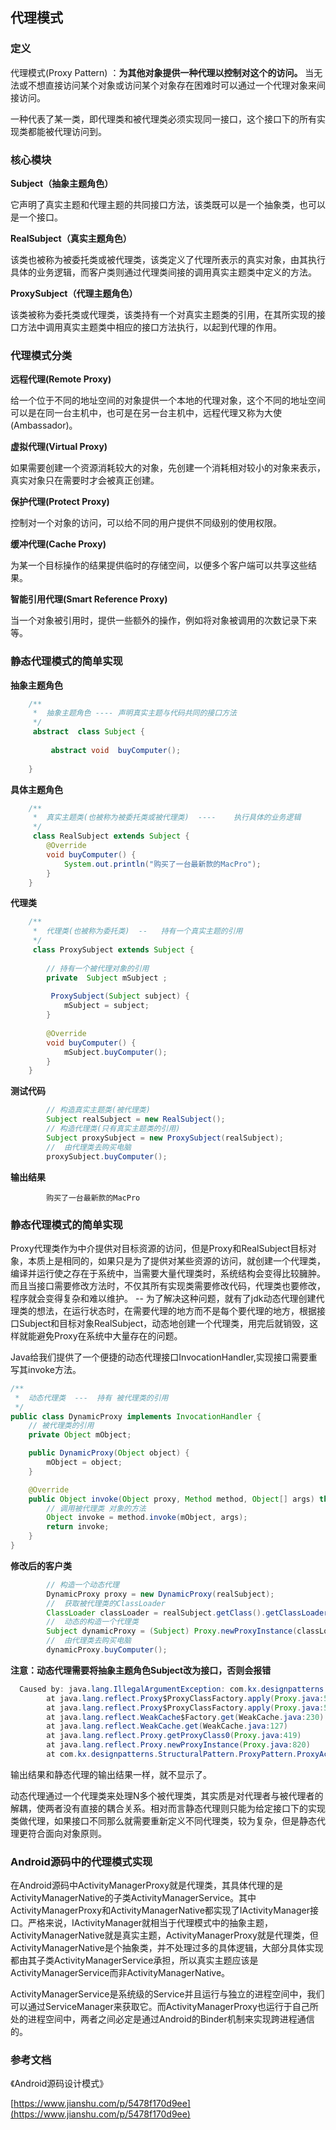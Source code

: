 ## 代理模式

### 定义

代理模式(Proxy Pattern) ：**为其他对象提供一种代理以控制对这个的访问。** 当无法或不想直接访问某个对象或访问某个对象存在困难时可以通过一个代理对象来间接访问。

一种代表了某一类，即代理类和被代理类必须实现同一接口，这个接口下的所有实现类都能被代理访问到。

### 核心模块

**Subject（抽象主题角色）** 

它声明了真实主题和代理主题的共同接口方法，该类既可以是一个抽象类，也可以是一个接口。

**RealSubject（真实主题角色）**

该类也被称为被委托类或被代理类，该类定义了代理所表示的真实对象，由其执行具体的业务逻辑，而客户类则通过代理类间接的调用真实主题类中定义的方法。

**ProxySubject（代理主题角色）**

该类被称为委托类或代理类，该类持有一个对真实主题类的引用，在其所实现的接口方法中调用真实主题类中相应的接口方法执行，以起到代理的作用。

### 代理模式分类

**远程代理(Remote Proxy)**

给一个位于不同的地址空间的对象提供一个本地的代理对象，这个不同的地址空间可以是在同一台主机中，也可是在另一台主机中，远程代理又称为大使(Ambassador)。

**虚拟代理(Virtual Proxy)**

如果需要创建一个资源消耗较大的对象，先创建一个消耗相对较小的对象来表示，真实对象只在需要时才会被真正创建。

**保护代理(Protect Proxy)**

控制对一个对象的访问，可以给不同的用户提供不同级别的使用权限。

**缓冲代理(Cache Proxy)**

为某一个目标操作的结果提供临时的存储空间，以便多个客户端可以共享这些结果。

**智能引用代理(Smart Reference Proxy)**

当一个对象被引用时，提供一些额外的操作，例如将对象被调用的次数记录下来等。

### 静态代理模式的简单实现

**抽象主题角色**

```java
    /**
     *  抽象主题角色 ---- 声明真实主题与代码共同的接口方法
     */
     abstract  class Subject {
    
         abstract void  buyComputer();
    
    }
```

**具体主题角色**

```java
    /**
     *  真实主题类(也被称为被委托类或被代理类)  ----    执行具体的业务逻辑
     */
     class RealSubject extends Subject {
        @Override
        void buyComputer() {
            System.out.println("购买了一台最新款的MacPro");
        }
    }
```

**代理类**

```java
    /**
     *  代理类(也被称为委托类)  --   持有一个真实主题的引用
     */
     class ProxySubject extends Subject {
    
        // 持有一个被代理对象的引用
        private  Subject mSubject ;
    
         ProxySubject(Subject subject) {
            mSubject = subject;
        }
    
        @Override
        void buyComputer() {
            mSubject.buyComputer();
        }
    }

```
**测试代码**


```java
        // 构造真实主题类(被代理类)
        Subject realSubject = new RealSubject();
        // 构造代理类(只有真实主题类的引用)
        Subject proxySubject = new ProxySubject(realSubject);
        //  由代理类去购买电脑
        proxySubject.buyComputer();
```

**输出结果**

```
        购买了一台最新款的MacPro
```

### 静态代理模式的简单实现

Proxy代理类作为中介提供对目标资源的访问，但是Proxy和RealSubject目标对象，本质上是相同的，如果只是为了提供对某些资源的访问，就创建一个代理类，编译并运行使之存在于系统中，当需要大量代理类时，系统结构会变得比较臃肿。而且当接口需要修改方法时，不仅其所有实现类需要修改代码，代理类也要修改，程序就会变得复杂和难以维护。
-- 为了解决这种问题，就有了jdk动态代理创建代理类的想法，在运行状态时，在需要代理的地方而不是每个要代理的地方，根据接口Subject和目标对象RealSubject，动态地创建一个代理类，用完后就销毁，这样就能避免Proxy在系统中大量存在的问题。


Java给我们提供了一个便捷的动态代理接口InvocationHandler,实现接口需要重写其invoke方法。


```java
/**
 *  动态代理类  ---  持有 被代理类的引用
 */
public class DynamicProxy implements InvocationHandler {
    // 被代理类的引用
    private Object mObject;

    public DynamicProxy(Object object) {
        mObject = object;
    }

    @Override
    public Object invoke(Object proxy, Method method, Object[] args) throws Throwable {
        // 调用被代理类 对象的方法
        Object invoke = method.invoke(mObject, args);
        return invoke;
    }
}
```

**修改后的客户类**

```java
        // 构造一个动态代理
        DynamicProxy proxy = new DynamicProxy(realSubject);
        //  获取被代理类的ClassLoader
        ClassLoader classLoader = realSubject.getClass().getClassLoader();
        //  动态的构造一个代理类
        Subject dynamicProxy = (Subject) Proxy.newProxyInstance(classLoader,new Class[]{Subject.class},proxy);
        //  由代理类去购买电脑
        dynamicProxy.buyComputer();
```
**注意：动态代理需要将抽象主题角色Subject改为接口，否则会报错**


```java
  Caused by: java.lang.IllegalArgumentException: com.kx.designpatterns.StructuralPattern.ProxyPattern.Subject is not an interface
        at java.lang.reflect.Proxy$ProxyClassFactory.apply(Proxy.java:589)
        at java.lang.reflect.Proxy$ProxyClassFactory.apply(Proxy.java:566)
        at java.lang.reflect.WeakCache$Factory.get(WeakCache.java:230)
        at java.lang.reflect.WeakCache.get(WeakCache.java:127)
        at java.lang.reflect.Proxy.getProxyClass0(Proxy.java:419)
        at java.lang.reflect.Proxy.newProxyInstance(Proxy.java:820)
        at com.kx.designpatterns.StructuralPattern.ProxyPattern.ProxyActivity.onCreate(ProxyActivity.java:30)
```
输出结果和静态代理的输出结果一样，就不显示了。

动态代理通过一个代理类来处理N多个被代理类，其实质是对代理者与被代理者的解耦，使两者没有直接的耦合关系。相对而言静态代理则只能为给定接口下的实现类做代理，如果接口不同那么就需要重新定义不同代理类，较为复杂，但是静态代理更符合面向对象原则。

### Android源码中的代理模式实现

在Android源码中ActivityManagerProxy就是代理类，其具体代理的是ActivityManagerNative的子类ActivityManagerService。其中ActivityManagerProxy和ActivityManagerNative都实现了IActivityManager接口。严格来说，IActivityManager就相当于代理模式中的抽象主题，ActivityManagerNative就是真实主题，ActivityManagerProxy就是代理类，但ActivityManagerNative是个抽象类，并不处理过多的具体逻辑，大部分具体实现都由其子类ActivityManagerService承担，所以真实主题应该是ActivityManagerService而非ActivityManagerNative。

ActivityManagerService是系统级的Service并且运行与独立的进程空间中，我们可以通过ServiceManager来获取它。而ActivityManagerProxy也运行于自己所处的进程空间中，两者之间必定是通过Android的Binder机制来实现跨进程通信的。

### 参考文档

《Android源码设计模式》

[https://www.jianshu.com/p/5478f170d9ee](https://www.jianshu.com/p/5478f170d9ee)










